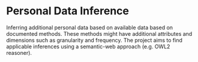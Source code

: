# Personal Data Inference

Inferring additional personal data based on available data based on documented
methods. These methods might have additional attributes and dimensions such as
granularity and frequency. The project aims to find applicable inferences using
a semantic-web approach (e.g. OWL2 reasoner).
